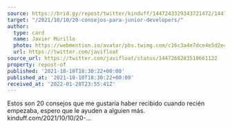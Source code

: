 ```yaml
---
source: https://brid.gy/repost/twitter/kinduff/1447243329343721472/1447268283510661122
target: "/2021/10/10/20-consejos-para-junior-developers/"
author:
  type: card
  name: Javier Murillo
  photo: https://webmention.io/avatar/pbs.twimg.com/c16c3a4e7dce4e5d2e4d29487562d77ca9cad51f79f37a67da57aa8587650aed.jpg
  url: https://twitter.com/javifloat
source_url: https://twitter.com/javifloat/status/1447268283510661122
property: repost-of
published: '2021-10-10T18:30:22+00:00'
published_at: '2021-10-10T18:30:22+00:00'
received_at: '2022-01-28T23:55:41Z'
---
```


Estos son 20 consejos que me gustaría haber recibido cuando recién empezaba, espero que le ayuden a alguien más.
kinduff.com/2021/10/10/20-…